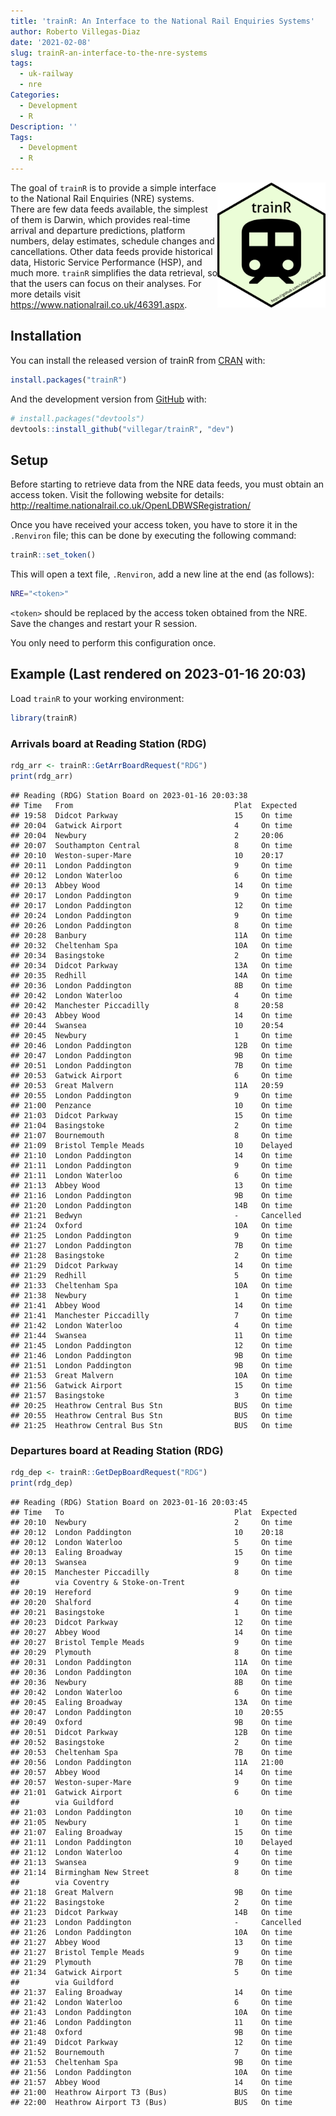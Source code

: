 ```yaml
---
title: 'trainR: An Interface to the National Rail Enquiries Systems'
author: Roberto Villegas-Diaz
date: '2021-02-08'
slug: trainR-an-interface-to-the-nre-systems
tags:
  - uk-railway
  - nre
Categories:
  - Development
  - R
Description: ''
Tags:
  - Development
  - R
---
```


<img src="https://raw.githubusercontent.com/villegar/trainR/main/inst/images/logo.png" alt="logo" align="right" height=200px/>

The goal of `trainR` is to provide a simple interface to the 
National Rail Enquiries (NRE) systems. There are few data feeds 
available, the simplest of them is Darwin, which provides real-time 
arrival and departure predictions, platform numbers, delay estimates, 
schedule changes and cancellations. Other data feeds provide historical 
data, Historic Service Performance (HSP), and much more. `trainR` 
simplifies the data retrieval, so that the users can focus on their 
analyses. For more details visit 
https://www.nationalrail.co.uk/46391.aspx.

## Installation

You can install the released version of trainR from [CRAN](https://CRAN.R-project.org) with:

``` r
install.packages("trainR")
```

And the development version from [GitHub](https://github.com/) with:

``` r
# install.packages("devtools")
devtools::install_github("villegar/trainR", "dev")
```

## Setup
Before starting to retrieve data from the NRE data feeds, you must obtain an access token. 
Visit the following website for details: http://realtime.nationalrail.co.uk/OpenLDBWSRegistration/

Once you have received your access token, you have to store it in the `.Renviron` file; this can be 
done by executing the following command:


```r
trainR::set_token()
```

This will open a text file, `.Renviron`, add a new line at the end (as follows):

```bash
NRE="<token>"
```

`<token>` should be replaced by the access token obtained from the NRE. Save the changes and restart 
your R session.

You only need to perform this configuration once.

## Example (Last rendered on 2023-01-16 20:03)

Load `trainR` to your working environment:

```r
library(trainR)
```

### Arrivals board at Reading Station (RDG)


```r
rdg_arr <- trainR::GetArrBoardRequest("RDG")
print(rdg_arr)
```

```
## Reading (RDG) Station Board on 2023-01-16 20:03:38
## Time   From                                    Plat  Expected
## 19:58  Didcot Parkway                          15    On time
## 20:04  Gatwick Airport                         4     On time
## 20:04  Newbury                                 2     20:06
## 20:07  Southampton Central                     8     On time
## 20:10  Weston-super-Mare                       10    20:17
## 20:11  London Paddington                       9     On time
## 20:12  London Waterloo                         6     On time
## 20:13  Abbey Wood                              14    On time
## 20:17  London Paddington                       9     On time
## 20:17  London Paddington                       12    On time
## 20:24  London Paddington                       9     On time
## 20:26  London Paddington                       8     On time
## 20:28  Banbury                                 11A   On time
## 20:32  Cheltenham Spa                          10A   On time
## 20:34  Basingstoke                             2     On time
## 20:34  Didcot Parkway                          13A   On time
## 20:35  Redhill                                 14A   On time
## 20:36  London Paddington                       8B    On time
## 20:42  London Waterloo                         4     On time
## 20:42  Manchester Piccadilly                   8     20:58
## 20:43  Abbey Wood                              14    On time
## 20:44  Swansea                                 10    20:54
## 20:45  Newbury                                 1     On time
## 20:46  London Paddington                       12B   On time
## 20:47  London Paddington                       9B    On time
## 20:51  London Paddington                       7B    On time
## 20:53  Gatwick Airport                         6     On time
## 20:53  Great Malvern                           11A   20:59
## 20:55  London Paddington                       9     On time
## 21:00  Penzance                                10    On time
## 21:03  Didcot Parkway                          15    On time
## 21:04  Basingstoke                             2     On time
## 21:07  Bournemouth                             8     On time
## 21:09  Bristol Temple Meads                    10    Delayed
## 21:10  London Paddington                       14    On time
## 21:11  London Paddington                       9     On time
## 21:11  London Waterloo                         6     On time
## 21:13  Abbey Wood                              13    On time
## 21:16  London Paddington                       9B    On time
## 21:20  London Paddington                       14B   On time
## 21:21  Bedwyn                                  -     Cancelled
## 21:24  Oxford                                  10A   On time
## 21:25  London Paddington                       9     On time
## 21:27  London Paddington                       7B    On time
## 21:28  Basingstoke                             2     On time
## 21:29  Didcot Parkway                          14    On time
## 21:29  Redhill                                 5     On time
## 21:33  Cheltenham Spa                          10A   On time
## 21:38  Newbury                                 1     On time
## 21:41  Abbey Wood                              14    On time
## 21:41  Manchester Piccadilly                   7     On time
## 21:42  London Waterloo                         4     On time
## 21:44  Swansea                                 11    On time
## 21:45  London Paddington                       12    On time
## 21:46  London Paddington                       9B    On time
## 21:51  London Paddington                       9B    On time
## 21:53  Great Malvern                           10A   On time
## 21:56  Gatwick Airport                         15    On time
## 21:57  Basingstoke                             3     On time
## 20:25  Heathrow Central Bus Stn                BUS   On time
## 20:55  Heathrow Central Bus Stn                BUS   On time
## 21:25  Heathrow Central Bus Stn                BUS   On time
```

### Departures board at Reading Station (RDG)


```r
rdg_dep <- trainR::GetDepBoardRequest("RDG")
print(rdg_dep)
```

```
## Reading (RDG) Station Board on 2023-01-16 20:03:45
## Time   To                                      Plat  Expected
## 20:10  Newbury                                 2     On time
## 20:12  London Paddington                       10    20:18
## 20:12  London Waterloo                         5     On time
## 20:13  Ealing Broadway                         15    On time
## 20:13  Swansea                                 9     On time
## 20:15  Manchester Piccadilly                   8     On time
##        via Coventry & Stoke-on-Trent           
## 20:19  Hereford                                9     On time
## 20:20  Shalford                                4     On time
## 20:21  Basingstoke                             1     On time
## 20:23  Didcot Parkway                          12    On time
## 20:27  Abbey Wood                              14    On time
## 20:27  Bristol Temple Meads                    9     On time
## 20:29  Plymouth                                8     On time
## 20:31  London Paddington                       11A   On time
## 20:36  London Paddington                       10A   On time
## 20:36  Newbury                                 8B    On time
## 20:42  London Waterloo                         6     On time
## 20:45  Ealing Broadway                         13A   On time
## 20:47  London Paddington                       10    20:55
## 20:49  Oxford                                  9B    On time
## 20:51  Didcot Parkway                          12B   On time
## 20:52  Basingstoke                             2     On time
## 20:53  Cheltenham Spa                          7B    On time
## 20:56  London Paddington                       11A   21:00
## 20:57  Abbey Wood                              14    On time
## 20:57  Weston-super-Mare                       9     On time
## 21:01  Gatwick Airport                         6     On time
##        via Guildford                           
## 21:03  London Paddington                       10    On time
## 21:05  Newbury                                 1     On time
## 21:07  Ealing Broadway                         15    On time
## 21:11  London Paddington                       10    Delayed
## 21:12  London Waterloo                         4     On time
## 21:13  Swansea                                 9     On time
## 21:14  Birmingham New Street                   8     On time
##        via Coventry                            
## 21:18  Great Malvern                           9B    On time
## 21:22  Basingstoke                             2     On time
## 21:23  Didcot Parkway                          14B   On time
## 21:23  London Paddington                       -     Cancelled
## 21:26  London Paddington                       10A   On time
## 21:27  Abbey Wood                              13    On time
## 21:27  Bristol Temple Meads                    9     On time
## 21:29  Plymouth                                7B    On time
## 21:34  Gatwick Airport                         5     On time
##        via Guildford                           
## 21:37  Ealing Broadway                         14    On time
## 21:42  London Waterloo                         6     On time
## 21:43  London Paddington                       10A   On time
## 21:46  London Paddington                       11    On time
## 21:48  Oxford                                  9B    On time
## 21:49  Didcot Parkway                          12    On time
## 21:52  Bournemouth                             7     On time
## 21:53  Cheltenham Spa                          9B    On time
## 21:56  London Paddington                       10A   On time
## 21:57  Abbey Wood                              14    On time
## 21:00  Heathrow Airport T3 (Bus)               BUS   On time
## 22:00  Heathrow Airport T3 (Bus)               BUS   On time
```
